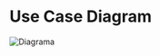 # Use Case Diagram
![Diagrama](https://github.com/Giuseph-CT/FIS-Proyecto-2023/assets/143374569/0665310b-2c5b-4c72-b5d6-6909a18840b7)
